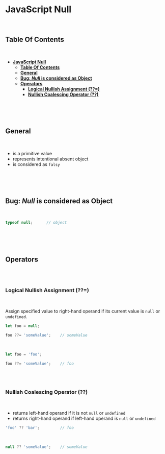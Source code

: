 # **JavaScript Null**
<br>

## **Table Of Contents**
<br>

- [**JavaScript Null**](#javascript-null)
  - [**Table Of Contents**](#table-of-contents)
  - [**General**](#general)
  - [**Bug: _Null_ is considered as Object**](#bug-null-is-considered-as-object)
  - [**Operators**](#operators)
    - [**Logical Nullish Assignment (??=)**](#logical-nullish-assignment-)
    - [**Nullish Coalescing Operator (??)**](#nullish-coalescing-operator-)

<br>
<br>
<br>

## **General**
<br>

- is a primitive value
- represents intentional absent object
- is considered as `falsy`

<br>
<br>
<br>

## **Bug: _Null_ is considered as Object**
<br>

```javascript
typeof null;      // object
```

<br>
<br>
<br>

## **Operators**
<br>
<br>

### **Logical Nullish Assignment (??=)**
<br>

Assign specified value to right-hand operand if its current value is `null` or `undefined`.

```javascript
let foo = null;

foo ??= 'someValue';    // someValue
```

<br>

```javascript
let foo = 'foo';

foo ??= 'someValue';    // foo
```

<br>
<br>

### **Nullish Coalescing Operator (??)**
<br>

- returns left-hand operand if it is not `null` or `undefined`
- returns right-hand operand if left-hand operand is `null` or `undefined`

```javascript
'foo' ?? 'bar';         // foo
```

<br>

```javascript
null ?? 'someValue';    // someValue
```